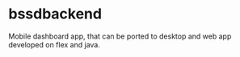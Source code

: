 bssdbackend
===========

Mobile dashboard app, that can be ported to desktop and web app developed on flex and java.
